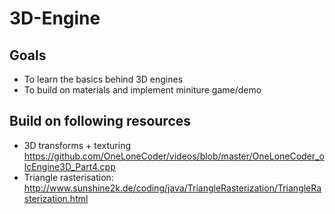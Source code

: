 # 3D-Engine

## Goals
- To learn the basics behind 3D engines
- To build on materials and implement miniture game/demo

## Build on following resources
- 3D transforms + texturing https://github.com/OneLoneCoder/videos/blob/master/OneLoneCoder_olcEngine3D_Part4.cpp
- Triangle rasterisation: http://www.sunshine2k.de/coding/java/TriangleRasterization/TriangleRasterization.html